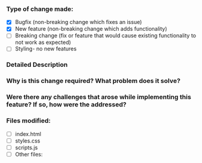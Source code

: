 ### Type of change made:
- [x] Bugfix (non-breaking change which fixes an issue)
- [x] New feature (non-breaking change which adds functionality)
- [ ] Breaking change (fix or feature that would cause existing functionality to not work as expected)
- [ ] Styling- no new features
### Detailed Description
### Why is this change required? What problem does it solve?
### Were there any challenges that arose while implementing this feature? If so, how were the addressed?
### Files modified:
- [ ] index.html
- [ ] styles.css
- [ ] scripts.js
- [ ] Other files:
